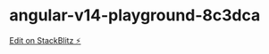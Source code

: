 # angular-v14-playground-8c3dca

[Edit on StackBlitz ⚡️](https://stackblitz.com/edit/angular-v14-playground-8c3dca)